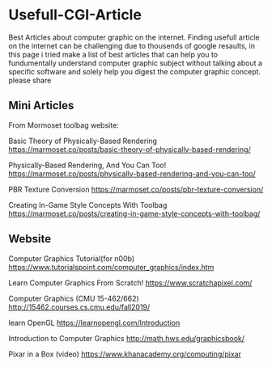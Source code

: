 # Usefull-CGI-Article
Best Articles about computer graphic on the internet. Finding usefull article on the internet can be challenging due to thousends of google resaults, in this page i tried make a list of best articles that can help you to fundumentally understand computer graphic subject without talking about a specific software and solely help you digest the computer graphic concept. please share


Mini Articles
---------------

  From Mormoset toolbag website:

  Basic Theory of Physically-Based Rendering
  https://marmoset.co/posts/basic-theory-of-physically-based-rendering/
  
  Physically-Based Rendering, And You Can Too!
  https://marmoset.co/posts/physically-based-rendering-and-you-can-too/
  
  PBR Texture Conversion
  https://marmoset.co/posts/pbr-texture-conversion/
  
  Creating In-Game Style Concepts With Toolbag
  https://marmoset.co/posts/creating-in-game-style-concepts-with-toolbag/
  
  
Website
---------------

  Computer Graphics Tutorial(for n00b)
  https://www.tutorialspoint.com/computer_graphics/index.htm
  
  Learn Computer Graphics From Scratch!
  https://www.scratchapixel.com/
  
  Computer Graphics (CMU 15-462/662)
  http://15462.courses.cs.cmu.edu/fall2019/
  
  learn OpenGL
  https://learnopengl.com/Introduction
  
  Introduction to Computer Graphics
  http://math.hws.edu/graphicsbook/
  
  Pixar in a Box (video)
  https://www.khanacademy.org/computing/pixar
  
  
  
  
  
